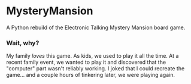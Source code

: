 # MysteryMansion
A Python rebuild of the Electronic Talking Mystery Mansion board game.


### Wait, why?
My family *loves* this game. As kids, we used to play it all the time. At a recent family event, we wanted to play it and discovered that the "computer" part wasn't reliably working. I joked that I could recreate the game... and a couple hours of tinkering later, we were playing again.
